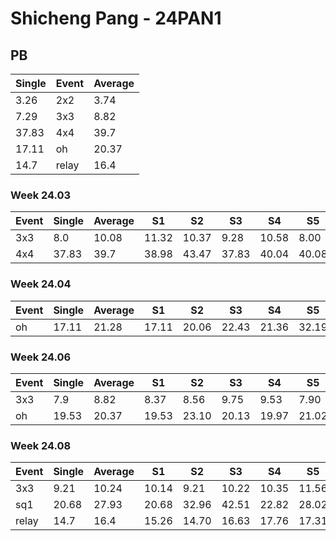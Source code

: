 # Shicheng Pang - 24PAN1

## PB
|Single|Event|Average|
|----|----|----|
|3.26|2x2|3.74|
|7.29|3x3|8.82|
|37.83|4x4|39.7|
|17.11|oh|20.37|
|14.7|relay|16.4|
### Week 24.03
|Event|Single|Average|S1|S2|S3|S4|S5|
|-----|-------|------|--|--|--|--|--|
|3x3|8.0|10.08|11.32|10.37|9.28|10.58|8.00|
|4x4|37.83|39.7|38.98|43.47|37.83|40.04|40.08|
### Week 24.04
|Event|Single|Average|S1|S2|S3|S4|S5|
|-----|-------|------|--|--|--|--|--|
|oh|17.11|21.28|17.11|20.06|22.43|21.36|32.19|
### Week 24.06
|Event|Single|Average|S1|S2|S3|S4|S5|
|-----|-------|------|--|--|--|--|--|
|3x3|7.9|8.82|8.37|8.56|9.75|9.53|7.90|
|oh|19.53|20.37|19.53|23.10|20.13|19.97|21.02|
### Week 24.08
|Event|Single|Average|S1|S2|S3|S4|S5|
|-----|-------|------|--|--|--|--|--|
|3x3|9.21|10.24|10.14|9.21|10.22|10.35|11.56|
|sq1|20.68|27.93|20.68|32.96|42.51|22.82|28.02|
|relay|14.7|16.4|15.26|14.70|16.63|17.76|17.31|
